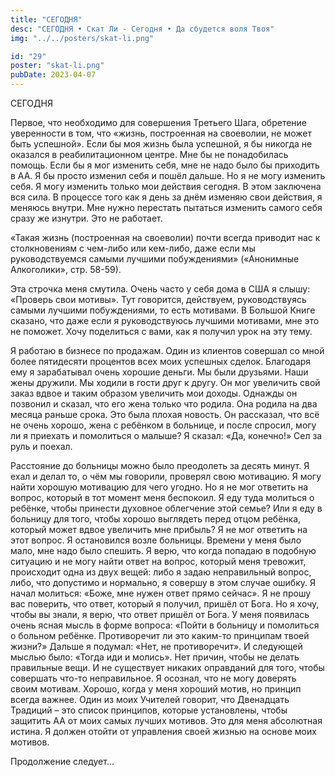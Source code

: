 ```yaml
---
title: "СЕГОДНЯ"
desc: "СЕГОДНЯ • Скат Ли - Сегодня • Да сбудется воля Твоя"
img: "../../posters/skat-li.png"

id: "29"
poster: "skat-li.png"
pubDate: 2023-04-07
---
```




СЕГОДНЯ

Первое, что необходимо для совершения Третьего Шага, обретение уверенности в том, что «жизнь, построенная на своеволии, не может быть успешной». Если бы моя жизнь была успешной, я бы никогда не оказался в реабилитационном центре. Мне бы не понадобилась помощь. Если бы я мог изменить себя, мне не надо было бы приходить в АА. Я бы просто изменил себя и пошёл дальше. Но я не могу изменить себя. Я могу изменить только мои действия сегодня. В этом заключена вся сила. В процессе того как я день за днём изменяю свои действия, я меняюсь внутри. Мне нужно перестать пытаться изменить самого себя сразу же изнутри. Это не работает.

«Такая жизнь (построенная на своеволии) почти всегда приводит нас к столкновениям с чем-либо или кем-либо, даже если мы руководствуемся самыми лучшими побуждениями» («Анонимные Алкоголики», стр. 58-59).

Эта строчка меня смутила. Очень часто у себя дома в США я слышу: «Проверь свои мотивы». Тут говорится, действуем, руководствуясь самыми лучшими побуждениями, то есть мотивами. В Большой Книге сказано, что даже если я руководствуюсь лучшими мотивами, мне это не поможет. Хочу поделиться с вами, как я получил урок на эту тему.

Я работаю в бизнесе по продажам. Один из клиентов совершал со мной более пятидесяти процентов всех моих успешных сделок. Благодаря ему я зарабатывал очень хорошие деньги. Мы были друзьями. Наши жены дружили. Мы ходили в гости друг к другу. Он мог увеличить свой заказ вдвое и таким образом увеличить мои доходы. Однажды он позвонил и сказал, что его жена только что родила. Она родила на два месяца раньше срока. Это была плохая новость. Он рассказал, что всё не очень хорошо, жена с ребёнком в больнице, и после спросил, могу ли я приехать и помолиться о малыше? Я сказал: «Да, конечно!» Сел за руль и поехал.

Расстояние до больницы можно было преодолеть за десять минут. Я ехал и делал то, о чём мы говорили, проверял свою мотивацию. Я могу найти хорошую мотивацию для чего угодно. Но я не мог ответить на вопрос, который в тот момент меня беспокоил. Я еду туда молиться о ребёнке, чтобы принести духовное облегчение этой семье? Или я еду в больницу для того, чтобы хорошо выглядеть перед отцом ребёнка, который может вдвое увеличить мне прибыль? Я не мог ответить на этот вопрос. Я остановился возле больницы. Времени у меня было мало, мне надо было спешить. Я верю, что когда попадаю в подобную ситуацию и не могу найти ответ на вопрос, который меня тревожит, происходит одна из двух вещей: либо я задаю неправильный вопрос, либо, что допустимо и нормально, я совершу в этом случае ошибку. Я начал молиться: «Боже, мне нужен ответ прямо сейчас». Я не прошу вас поверить, что ответ, который я получил, пришёл от Бога. Но я хочу, чтобы вы знали, я верю, что ответ пришёл от Бога. У меня появилась очень ясная мысль в форме вопроса: «Пойти в больницу и помолиться о больном ребёнке. Противоречит ли это каким-то принципам твоей жизни?» Дальше я подумал: «Нет, не противоречит». И следующей мыслью было: «Тогда иди и молись». Нет причин, чтобы не делать правильные вещи. И не существует никаких оправданий для того, чтобы совершать что-то неправильное. Я осознал, что не могу доверять своим мотивам. Хорошо, когда у меня хороший мотив, но принцип всегда важнее. Один из моих Учителей говорит, что Двенадцать Традиций – это список принципов, которые установлены, чтобы защитить АА от моих самых лучших мотивов. Это для меня абсолютная истина. Я должен отойти от управления своей жизнью на основе моих мотивов.

Продолжение следует…




